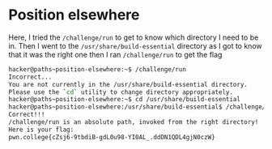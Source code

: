 # Position elsewhere

Here, I tried the `/challenge/run` to get to know which directory I need to be in. Then I went to the `/usr/share/build-essential` directory as I got to know that it was the right one then I ran `/challenge/run` to get the flag

```bash
hacker@paths~position-elsewhere:~$ /challenge/run
Incorrect...
You are not currently in the /usr/share/build-essential directory.
Please use the `cd` utility to change directory appropriately.
hacker@paths~position-elsewhere:~$ cd /usr/share/build-essential
hacker@paths~position-elsewhere:/usr/share/build-essential$ /challenge/run
Correct!!!
/challenge/run is an absolute path, invoked from the right directory!
Here is your flag:
pwn.college{cZsj6-9tbdiB-gdL0u98-YI0AL_.ddDN1QDL4gjN0czW}
```
